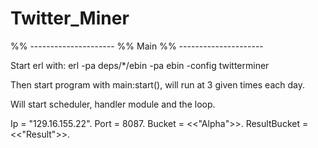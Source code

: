 Twitter_Miner
=============
%% ---------------------
%% Main
%% ---------------------

Start erl with: erl -pa deps/*/ebin -pa ebin -config twitterminer

Then start program with main:start(), will run at 3 given times each day.

Will start scheduler, handler module and the loop.

Ip = "129.16.155.22".
Port = 8087.
Bucket = <<"Alpha">>.
ResultBucket = <<"Result">>.
